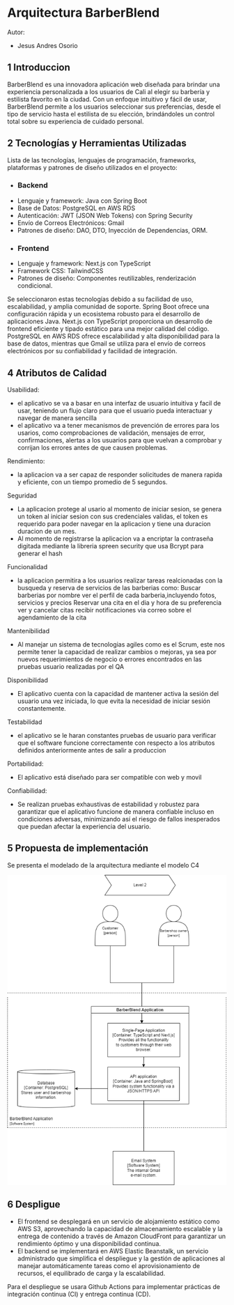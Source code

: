 # Arquitectura BarberBlend

Autor:
 - Jesus Andres Osorio


## 1 Introduccion

BarberBlend es una innovadora aplicación web diseñada para brindar una experiencia personalizada a los usuarios de Cali al elegir su barbería y estilista favorito en la ciudad. Con un enfoque intuitivo y fácil de usar, BarberBlend permite a los usuarios seleccionar sus preferencias, desde el tipo de servicio hasta el estilista de su elección, brindándoles un control total sobre su experiencia de cuidado personal.


## 2 Tecnologías y Herramientas Utilizadas

Lista de las tecnologías, lenguajes de programación, frameworks, plataformas y patrones de diseño utilizados en el proyecto:
- ### Backend 
- Lenguaje y framework: Java con Spring Boot
- Base de Datos: PostgreSQL en AWS RDS
- Autenticación: JWT (JSON Web Tokens) con Spring Security
- Envío de Correos Electrónicos: Gmail
- Patrones de diseño: DAO, DTO, Inyección de Dependencias, ORM.
- ### Frontend
- Lenguaje y framework: Next.js con TypeScript
- Framework CSS: TailwindCSS
- Patrones de diseño: Componentes reutilizables, renderización condicional.

Se seleccionaron estas tecnologías debido a su facilidad de uso, escalabilidad, y amplia comunidad de soporte. Spring Boot ofrece una configuración rápida y un ecosistema robusto para el desarrollo de aplicaciones Java. Next.js con TypeScript proporciona un desarrollo de frontend eficiente y tipado estático para una mejor calidad del código. PostgreSQL en AWS RDS ofrece escalabilidad y alta disponibilidad para la base de datos, mientras que Gmail se utiliza para el envío de correos electrónicos por su confiabilidad y facilidad de integración.

## 4 Atributos de Calidad

 Usabilidad:
- el aplicativo se va a basar en una interfaz de usuario intuitiva y facil de usar, teniendo un flujo claro para que el usuario pueda interactuar y navegar de manera sencilla 
- el aplicativo va a tener mecanismos de prevención de errores para los usarios, como comprobaciones de validación, mensajes de error, confirmaciones, alertas a los usuarios para que vuelvan a comprobar y corrijan los errores antes de que causen problemas.

 Rendimiento:
- la aplicacion va a ser capaz de responder solicitudes de manera rapida y eficiente, con un tiempo promedio de 5 segundos.

Seguridad
- La aplicacion protege al usario al momento de iniciar sesion, se genera un token al iniciar sesion con sus credenciales validas, el token es requerido para poder navegar en la aplicacion y tiene una duracion duracion de un mes.
- Al momento de registrarse la aplicacion va a encriptar la contraseña digitada mediante la libreria spreen security que usa Bcrypt para generar el hash 

Funcionalidad 
- la aplicacion permitira a los usuarios realizar tareas realcionadas con la busqueda y reserva de servicios de las barberias como:
Buscar barberias por nombre 
ver el perfil de cada barberia,incluyendo fotos, servicios y precios 
Reservar una cita en el dia y hora de su preferencia 
ver y cancelar citas 
recibir notificaciones via correo sobre el agendamiento de la cita 

Mantenibilidad 
- Al manejar un sistema de tecnologias agiles como es el Scrum, este nos permite tener la capacidad de realizar cambios o mejoras, ya sea por nuevos requerimientos de negocio o errores encontrados en las pruebas usuario  realizadas por el QA 

Disponibilidad
- El aplicativo cuenta con la capacidad de mantener activa la sesión del usuario una vez iniciada, lo que evita la necesidad de iniciar sesión constantemente.

Testabilidad 

- el aplicativo se le haran constantes pruebas de usuario para  verificar que el software funcione correctamente con respecto a los atributos definidos anteriormente  antes de salir a produccion 

 Portabilidad:

- El aplicativo está diseñado para ser compatible con  web y movil 

Confiabilidad:

- Se realizan pruebas exhaustivas de estabilidad y robustez para garantizar que el aplicativo funcione de manera confiable incluso en condiciones adversas, minimizando así el riesgo de fallos inesperados que puedan afectar la experiencia del usuario.

## 5 Propuesta de implementación

Se presenta el modelado de la arquitectura mediante el modelo C4

![Model C4 Level2 (architecture of BarberBlend)](https://github.com/BarberBlend/architecture_testing_docs/blob/main/architecture-level2.png?raw=true)

## 6 Despligue
- El frontend se desplegará en un servicio de alojamiento estático como AWS S3, aprovechando la capacidad de almacenamiento escalable y la entrega de contenido a través de Amazon CloudFront para garantizar un rendimiento óptimo y una disponibilidad continua.
- El backend se implementará en AWS Elastic Beanstalk, un servicio administrado que simplifica el despliegue y la gestión de aplicaciones al manejar automáticamente tareas como el aprovisionamiento de recursos, el equilibrado de carga y la escalabilidad.

Para el despliegue se usara Github Actions para implementar prácticas de integración continua (CI) y entrega continua (CD).

